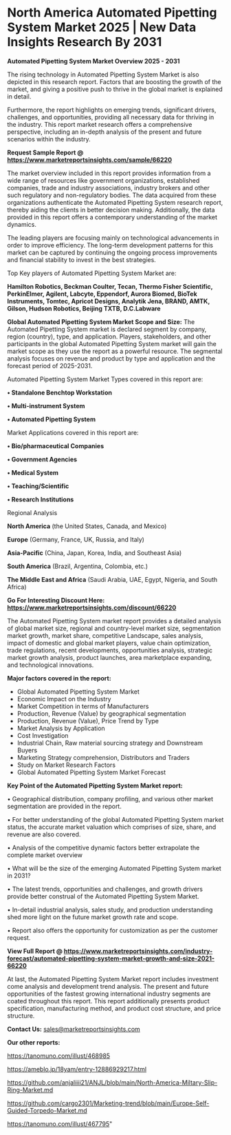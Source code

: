 # North America Automated Pipetting System Market 2025 | New Data Insights Research By 2031

<Strong> Automated Pipetting System Market Overview 2025 - 2031</strong>

The rising technology in Automated Pipetting System Market is also depicted in this research report. Factors that are boosting the growth of the market, and giving a positive push to thrive in the global market is explained in detail.

Furthermore, the report highlights on emerging trends, significant drivers, challenges, and opportunities, providing all necessary data for thriving in the industry. This report market research offers a comprehensive perspective, including an in-depth analysis of the present and future scenarios within the industry.

<strong>Request Sample Report @ <a href=https://www.marketreportsinsights.com/sample/66220>https://www.marketreportsinsights.com/sample/66220</a></strong>

The market overview included in this report provides information from a wide range of resources like government organizations, established companies, trade and industry associations, industry brokers and other such regulatory and non-regulatory bodies. The data acquired from these organizations authenticate the Automated Pipetting System research report, thereby aiding the clients in better decision making. Additionally, the data provided in this report offers a contemporary understanding of the market dynamics.

The leading players are focusing mainly on technological advancements in order to improve efficiency. The long-term development patterns for this market can be captured by continuing the ongoing process improvements and financial stability to invest in the best strategies.

Top Key players of Automated Pipetting System Market are:

<strong>Hamilton Robotics, Beckman Coulter, Tecan, Thermo Fisher Scientific, PerkinElmer, Agilent, Labcyte, Eppendorf, Aurora Biomed, BioTek Instruments, Tomtec, Apricot Designs, Analytik Jena, BRAND, AMTK, Gilson, Hudson Robotics, Beijing TXTB, D.C.Labware</strong>

<strong><b>Global Automated Pipetting System Market Scope and Size:</b></strong>
The Automated Pipetting System market is declared segment by company, region (country), type, and application. Players, stakeholders, and other participants in the global Automated Pipetting System market will gain the market scope as they use the report as a powerful resource. The segmental analysis focuses on revenue and product by type and application and the forecast period of 2025-2031.

Automated Pipetting System Market Types covered in this report are:

<strong>• Standalone Benchtop Workstation

• Multi-instrument System

• Automated Pipetting System</strong>

Market Applications covered in this report are:

<strong>• Bio/pharmaceutical Companies

• Government Agencies

• Medical System

• Teaching/Scientific

• Research Institutions</strong> 

Regional Analysis

<strong>North America</strong> (the United States, Canada, and Mexico)

<strong>Europe</strong> (Germany, France, UK, Russia, and Italy)

<strong>Asia-Pacific</strong> (China, Japan, Korea, India, and Southeast Asia)

<strong>South America</strong> (Brazil, Argentina, Colombia, etc.)

<strong>The Middle East and Africa</strong> (Saudi Arabia, UAE, Egypt, Nigeria, and South Africa)

<strong>Go For Interesting Discount Here: <a href=https://www.marketreportsinsights.com/discount/66220>https://www.marketreportsinsights.com/discount/66220</a></strong>

The Automated Pipetting System market report provides a detailed analysis of global market size, regional and country-level market size, segmentation market growth, market share, competitive Landscape, sales analysis, impact of domestic and global market players, value chain optimization, trade regulations, recent developments, opportunities analysis, strategic market growth analysis, product launches, area marketplace expanding, and technological innovations.

<strong><b>Major factors covered in the report:</b></strong>
<ul>
  <li>Global Automated Pipetting System Market </li>
  <li>Economic Impact on the Industry</li>
  <li>Market Competition in terms of Manufacturers</li>
  <li>Production, Revenue (Value) by geographical segmentation</li>
  <li>Production, Revenue (Value), Price Trend by Type</li>
  <li>Market Analysis by Application</li>
  <li>Cost Investigation</li>
  <li>Industrial Chain, Raw material sourcing strategy and Downstream Buyers</li>
  <li>Marketing Strategy comprehension, Distributors and Traders</li>
  <li>Study on Market Research Factors</li>
  <li>Global Automated Pipetting System Market Forecast</li>
</ul>

<strong><b>Key Point of the Automated Pipetting System Market report:</b></strong>

• Geographical distribution, company profiling, and various other market segmentation are provided in the report.

• For better understanding of the global Automated Pipetting System market status, the accurate market valuation which comprises of size, share, and revenue are also covered.

• Analysis of the competitive dynamic factors better extrapolate the complete market overview

• What will be the size of the emerging Automated Pipetting System market in 2031?

• The latest trends, opportunities and challenges, and growth drivers provide better construal of the Automated Pipetting System Market.

• In-detail industrial analysis, sales study, and production understanding shed more light on the future market growth rate and scope.

• Report also offers the opportunity for customization as per the customer request.

<strong><b>View Full Report @ <a href=https://www.marketreportsinsights.com/industry-forecast/automated-pipetting-system-market-growth-and-size-2021-66220>https://www.marketreportsinsights.com/industry-forecast/automated-pipetting-system-market-growth-and-size-2021-66220</a></b></strong>


At last, the Automated Pipetting System Market report includes investment come analysis and development trend analysis. The present and future opportunities of the fastest growing international industry segments are coated throughout this report. This report additionally presents product specification, manufacturing method, and product cost structure, and price structure.

<strong>Contact Us:</strong>
sales@marketreportsinsights.com

<strong>Our other reports:</strong>

<a href=https://tanomuno.com/illust/468985>https://tanomuno.com/illust/468985</a>

<a href=https://ameblo.jp/18yam/entry-12886929217.html>https://ameblo.jp/18yam/entry-12886929217.html</a>

<a href=https://github.com/anjaliiii21/ANJL/blob/main/North-America-Miltary-Slip-Ring-Market.md>https://github.com/anjaliiii21/ANJL/blob/main/North-America-Miltary-Slip-Ring-Market.md</a>

<a href=https://github.com/cargo2301/Marketing-trend/blob/main/Europe-Self-Guided-Torpedo-Market.md>https://github.com/cargo2301/Marketing-trend/blob/main/Europe-Self-Guided-Torpedo-Market.md</a>

<a href=https://tanomuno.com/illust/467795>https://tanomuno.com/illust/467795</a>"
